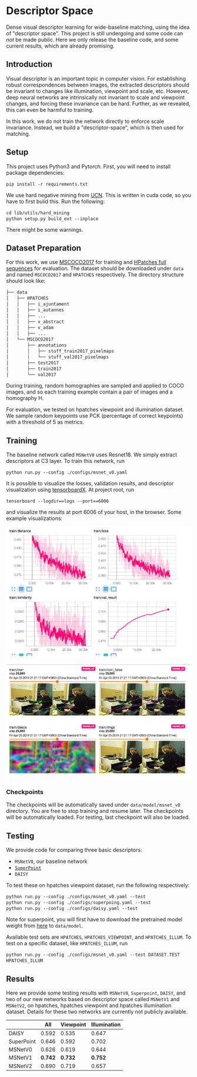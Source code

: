 # Descriptor Space

Dense visual descriptor learning for wide-baseline matching, using the idea of "descriptor space". This project is still undergoing and some code can _not_ be made public. Here we only release the baseline code, and some current results, which are already promising.

## Introduction

Visual descriptor is an important topic in computer vision. For establishing robust correspondences between images, the extracted descriptors should be invariant to changes like illumination, viewpoint and scale, etc. However, deep neural networks are intrinsically not invariant to scale and viewpoint changes, and forcing these invariance can be hard. Further, as we revealed, this can even be harmful to training.

In this work, we do not train the network directly to enforce scale invariance. Instead, we build a "descriptor-space", which is then used for matching. 

## Setup

This project uses Python3 and Pytorch. First, you will need to install package dependencies:

```
pip install -r requirements.txt
```

We use hard negative mining from [UCN](https://arxiv.org/pdf/1606.03558.pdf). This is written in cuda code, so you have to first bulid this. Run the following:

```
cd lib/utils/hard_mining
python setup.py build_ext --inplace
```

There might be some warnings.

## Dataset Preparation

For this work, we use [MSCOCO2017](http://cocodataset.org/#download) for training and [HPatches full sequences](https://github.com/hpatches/hpatches-dataset) for evaluation. The dataset should be downloaded under `data` and named `MSCOCO2017` and `HPATCHES` respectively. The directory structure should look like:

```
├── data
│   ├── HPATCHES
│   │   ├── i_ajuntament
│   │   ├── i_autannes
│   │   ├── ...
│   │   ├── v_abstract
│   │   ├── v_adam
│   │   ├── ...
│   └── MSCOCO2017
│       ├── annotations
│       │   ├── stuff_train2017_pixelmaps
│       │   └── stuff_val2017_pixelmaps
│       ├── test2017
│       ├── train2017
│       └── val2017
```

During training, random homographies are sampled and applied to COCO images, and so each training example contain a pair of images and a homography H. 

For evaluation, we tested on hpatches viewpoint and illumination dataset. We sample random keypoints use PCK (percentage of correct keypoints) with a threshold of 5 as metrics.

## Training

The baseline network called `MSNetV0` uses Resnet18. We simply extract descriptors at C3 layer. To train this network, run

```
python run.py --config ./configs/msnet_v0.yaml
```

It is possible to visualize the losses, validation results, and descriptor visualization using [tensorboardX](tttps://tensorboardx.readthedocs.io/en/latest). At project root, run

```
tensorboard --logdir==logs --port==6006
```

and visualize the results at port 6006 of your host, in the browser. Some example visualizations:

![](pics/p1.png)

![](pics/p2.png)

### Checkpoints

The checkpoints will be automatically saved under `data/model/msnet_v0` directory. You are free to stop training and resume later. The checkpoints will be automatically loaded. For testing, last checkpoint will also be loaded.

## Testing

We provide code for comparing three basic descriptors:

* `MSNetV0`, our baseline network
* [`SuperPoint`](https://github.com/MagicLeapResearch/SuperPointPretrainedNetwork)
* `DAISY`

To test these on hpatches viewpoint dataset, run the following respectively:

```
python run.py --config ./configs/msnet_v0.yaml --test
python run.py --config ./configs/superpoing.yaml --test
python run.py --config ./configs/daisy.yaml --test
```

Note for superpoint, you will first have to download the pretrained model weight from [here](https://github.com/MagicLeapResearch/SuperPointPretrainedNetwork) to `data/model`.

Available test sets are `HPATCHES`, `HPATCHES_VIEWPOINT`, and `HPATCHES_ILLUM`. To test on a specific dataset, like `HPATCHES_ILLUM`, run

```
python run.py --config ./configs/msnet_v0.yaml --test DATASET.TEST HPATCHES_ILLUM
```

## Results

Here we provide some testing results with `MSNetV0`, `Superpoint`, `DAISY`, and two of our new networks based on descriptor space called `MSNetV1` and `MSNetV2`, on hpatches, hpatches viewpoint and hpatches illumination dataset. Details for these two networks are currently not publicly available. 

|            | All       | Viewpoint | Illumination |
| ---------- | --------- | --------- | ------------ |
| DAISY      | 0.592     | 0.535     | 0.647        |
| SuperPoint | 0.646     | 0.592     | 0.702        |
| MSNetV0    | 0.626     | 0.619     | 0.644        |
| MSNetV1    | **0.742** | **0.732** | **0.752**    |
| MSNetV2    | 0.690     | 0.719     | 0.657        |


